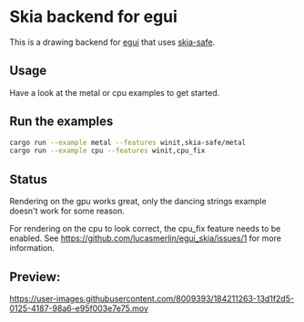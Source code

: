 # Skia backend for egui

This is a drawing backend for [egui](https://github.com/emilk/egui) that uses [skia-safe](https://crates.io/crates/skia-safe).

## Usage

Have a look at the metal or cpu examples to get started.

## Run the examples

```bash
cargo run --example metal --features winit,skia-safe/metal
cargo run --example cpu --features winit,cpu_fix
```

## Status
Rendering on the gpu works great, only the dancing strings example doesn't work for some reason.

For rendering on the cpu to look correct, the cpu_fix feature needs to be enabled. See https://github.com/lucasmerlin/egui_skia/issues/1 for more information.

## Preview:

https://user-images.githubusercontent.com/8009393/184211263-13d1f2d5-0125-4187-98a6-e95f003e7e75.mov
